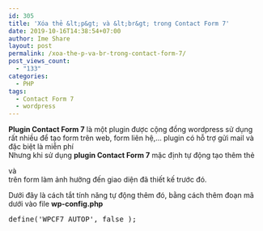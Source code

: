 ```yaml
---
id: 305
title: 'Xóa thẻ &lt;p&gt; và &lt;br&gt; trong Contact Form 7'
date: 2019-10-16T14:38:54+07:00
author: Ime Share
layout: post
permalink: /xoa-the-p-va-br-trong-contact-form-7/
post_views_count:
  - "133"
categories:
  - PHP
tags:
  - Contact Form 7
  - wordpress
---
```

**Plugin Contact Form 7** là một plugin được cộng đồng wordpress sử dụng rất nhiều để tạo form trên web, form liên hệ,&#8230; plugin có hỗ trợ gửi mail và đặc biệt là miễn phí  
Nhưng khi sử dụng **plugin Contact Form 7** mặc định tự động tạo thêm thẻ <span style="color: #800000;"><strong><p></strong></span> và <span style="color: #800000;"><strong><br></strong></span> trên form làm ảnh hưởng đến giao diện đã thiết kế trước đó.

Dưới đây là cách tắt tính năng tự động thêm đó, bằng cách thêm đoạn mã dưới vào file **wp-config.php**

<pre>define('WPCF7_AUTOP', false );</pre>

<div id="gtx-trans" style="position: absolute; left: 236px; top: 175px;">
  <div class="gtx-trans-icon">
  </div>
</div>
